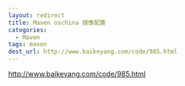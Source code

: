 ```yaml
---
layout: redirect
title: Maven oschina 镜像配置
categories:
  - Maven
tags: maven
dest_url: http://www.baikeyang.com/code/985.html
---
```


http://www.baikeyang.com/code/985.html